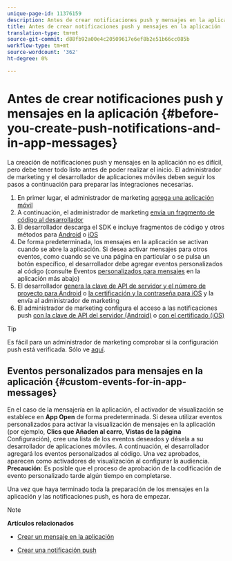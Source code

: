 ```yaml
---
unique-page-id: 11376159
description: Antes de crear notificaciones push y mensajes en la aplicación - Documentos de marketing - Documentación del producto
title: Antes de crear notificaciones push y mensajes en la aplicación
translation-type: tm+mt
source-git-commit: d88fb92a00e4c20509617e6ef8b2e51b66cc085b
workflow-type: tm+mt
source-wordcount: '362'
ht-degree: 0%

---
```



# Antes de crear notificaciones push y mensajes en la aplicación {#before-you-create-push-notifications-and-in-app-messages}

La creación de notificaciones push y mensajes en la aplicación no es difícil, pero debe tener todo listo antes de poder realizar el inicio. El administrador de marketing y el desarrollador de aplicaciones móviles deben seguir los pasos a continuación para preparar las integraciones necesarias.

1. En primer lugar, el administrador de marketing [agrega una aplicación móvil](add-a-mobile-app.md)
1. A continuación, el administrador de marketing [envía un fragmento de código al desarrollador](send-sdk-code-to-a-developer.md)
1. El desarrollador descarga el SDK e incluye fragmentos de código y otros métodos para [Android](http://developers.marketo.com/documentation/mobile/installation-instructions-on-android/) o [iOS](http://developers.marketo.com/documentation/mobile/installation-instructions-on-ios/)
1. De forma predeterminada, los mensajes en la aplicación se activan cuando se abre la aplicación. Si desea activar mensajes para otros eventos, como cuando se ve una página en particular o se pulsa un botón específico, el desarrollador debe agregar eventos personalizados al código (consulte Eventos [personalizados para mensajes](#CustomEvents) en la aplicación más abajo)
1. El desarrollador [genera la clave de API de servidor y el número de proyecto para Android](http://developers.marketo.com/documentation/mobile/enabling-push-notifications-on-android/) o [la certificación y la contraseña para iOS](http://developers.marketo.com/documentation/mobile/enabling-push-notifications-on-ios/) y la envía al administrador de marketing
1. El administrador de marketing configura el acceso a las notificaciones push [con la clave de API del servidor (Android)](configure-mobile-app-android-push-access.md) o [con el certificado (iOS)](configure-mobile-app-ios-push-access.md)

>[!TIP]
>
>Es fácil para un administrador de marketing comprobar si la configuración push está verificada. Sólo ve [aquí](verify-push-configuration.md).

## Eventos personalizados para mensajes en la aplicación {#custom-events-for-in-app-messages}

En el caso de la mensajería en la aplicación, el activador de visualización se establece en **App Open** de forma predeterminada. Si desea utilizar eventos personalizados para activar la visualización de mensajes en la aplicación (por ejemplo, **Clics que Añaden al carro**, **Vistas de la página** Configuración), cree una lista de los eventos deseados y désela a su desarrollador de aplicaciones móviles. A continuación, el desarrollador agregará los eventos personalizados al código. Una vez aprobados, aparecen como activadores de visualización al configurar la audiencia. **Precaución**: Es posible que el proceso de aprobación de la codificación de evento personalizado tarde algún tiempo en completarse.

Una vez que haya terminado toda la preparación de los mensajes en la aplicación y las notificaciones push, es hora de empezar.

>[!NOTE]
>
>**Artículos relacionados**
>
>* [Crear un mensaje en la aplicación](http://docs.marketo.com/display/docs/create+an+in-app+message)
   >
   >
* [Crear una notificación push](../../../product-docs/mobile-marketing/push-notifications/create-a-push-notification.md)

>



